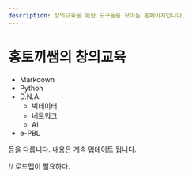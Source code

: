 ```yaml
---
description: 창의교육을 위한 도구들을 모아둔 홈페이지입니다.
---
```


# 홍토끼쌤의 창의교육

* Markdown
* Python
* D.N.A.
  * 빅데이터
  * 네트워크
  * AI
* e-PBL

등을 다룹니다. 내용은 계속 업데이트 됩니다.

// 로드맵이 필요하다.
